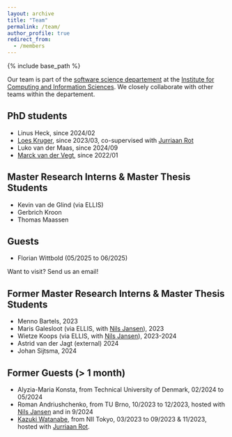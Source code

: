 ```yaml
---
layout: archive
title: "Team"
permalink: /team/
author_profile: true
redirect_from:
  - /members
---
```


{% include base_path %}

Our team is part of the [software science departement](https://sws.cs.ru.nl) at the [Institute for Computing and Information Sciences](https://www.ru.nl/icis/).
We closely collaborate with other teams within the departement.

PhD students
--------------------
* Linus Heck, since 2024/02
* [Loes Kruger](https://www.ru.nl/en/people/kruger-l), since 2023/03, co-supervised with [Jurriaan Rot](http://jurriaan.me)
* Luko van der Maas, since 2024/09
* [Marck van der Vegt](https://www.ru.nl/en/people/vegt-m-van-der), since 2022/01

Master Research Interns & Master Thesis Students
---------------------------------
* Kevin van de Glind (via ELLIS)
* Gerbrich Kroon
* Thomas Maassen

Guests
-------------------
* Florian Wittbold (05/2025 to 06/2025)

Want to visit? Send us an email!

Former Master Research Interns & Master Thesis Students
---------------------------------
* Menno Bartels, 2023
* Maris Galesloot (via ELLIS, with [Nils Jansen](https://nilsjansen.org)), 2023
* Wietze Koops (via ELLIS, with [Nils Jansen](https://nilsjansen.org)), 2023-2024
* Astrid van der Jagt (external) 2024
* Johan Sijtsma, 2024


Former Guests (> 1 month)
--------------------
* Alyzia-Maria Konsta, from Technical University of Denmark, 02/2024 to 05/2024
* Roman Andriushchenko, from TU Brno, 10/2023 to 12/2023, hosted with [Nils Jansen](https://nilsjansen.org) and in 9/2024
* [Kazuki Watanabe](https://group-mmm.org/~kazuki/), from NII Tokyo, 03/2023 to 09/2023 & 11/2023, hosted with [Jurriaan Rot](http://jurriaan.me).
